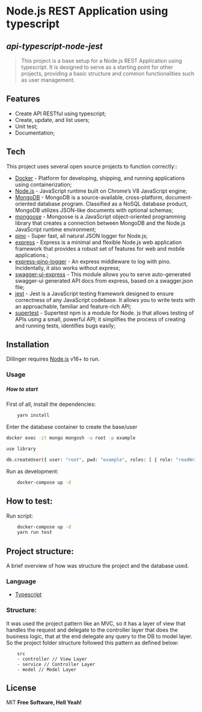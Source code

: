 # Node.js REST Application using typescript
## _api-typescript-node-jest_


> This project is a base setup for a Node.js REST Application using typescript.
> It is designed to serve as a starting point for other projects,
> providing a basic structure and common functionalities such as user management.

## Features

- Create API RESTful using typescript;
- Create, update, and list users;
- Unit test;
- Documentation;

## Tech

This project uses several open source projects to function correctly::

- [Docker] - Platform for developing, shipping, and running applications using containerization;
- [Node.js] - JavaScript runtime built on Chrome’s V8 JavaScript engine;
- [MongoDB] - MongoDB is a source-available, cross-platform, document-oriented database program. Classified as a NoSQL database product, MongoDB utilizes JSON-like documents with optional schemas;
- [mongoose] - Mongoose is a JavaScript object-oriented programming library that creates a connection between MongoDB and the Node.js JavaScript runtime environment;
- [pino] - Super fast, all natural JSON logger for Node.js;
- [express] - Express is a minimal and flexible Node.js web application framework that provides a robust set of features for web and mobile applications.;
- [express-pino-logger] - An express middleware to log with pino. Incidentally, it also works without express;
- [swagger-ui-express] - This module allows you to serve auto-generated swagger-ui generated API docs from express, based on a swagger.json file;
- [jest] - Jest is a JavaScript testing framework designed to ensure correctness of any JavaScript codebase. It allows you to write tests with an approachable, familiar and feature-rich API;
- [supertest] - Supertest npm is a module for Node. js that allows testing of APIs using a small, powerful API; it simplifies the process of creating and running tests, identifies bugs easily;


## Installation

Dillinger requires [Node.js](https://nodejs.org/) v16+ to run.

### Usage
##### How to start

First of all, install the dependencies:

```bash
    yarn install
```


Enter the database container to create the base/user
```bash
docker exec -it mongo mongosh -u root -p example

use library

db.createUser({ user: "root", pwd: "example", roles: [ { role: "readWrite", db: "library" }] })
```

Run as development:
```bash
    docker-compose up -d
```

## How to test:

Run script:

```bash
    docker-compose up -d
    yarn run test
```

## Project structure:

A brief overview of how was structure the project and the database used.

### Language

- [Typescript](https://www.typescriptlang.org/)

### Structure:

It was used the project pattern like an MVC, so it has a layer of view that handles the request and delegate to the controller layer that does the business logic, that at the end delegate any query to the DB to model layer. So the project folder structure followed this pattern as defined below:

```
    src
    - controller // View Layer
    - service // Controller Layer
    - model // Model Layer
```

## License

MIT
**Free Software, Hell Yeah!**

[//]: # (These are reference links used in the body of this note and get stripped out when the markdown processor does its job.)
[Docker]: <https://docs.docker.com/>
[Node.js]: <https://nodejs.org/docs/latest/api/>
[pino]: <https://www.npmjs.com/package/pino>
[express]: <https://www.npmjs.com/package/express>
[express-pino-logger]: <https://www.npmjs.com/package/express-pino-logger>
[MongoDB]: <https://www.mongodb.com/>
[mongoose]: <https://www.npmjs.com/package/mongoose>
[swagger-ui-express]: <https://www.npmjs.com/package/swagger-ui-express>
[jest]: <https://www.npmjs.com/package/jest>
[supertest]: <https://www.npmjs.com/package/supertest>
